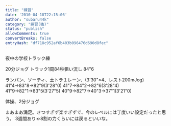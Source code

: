 ```yaml
---
title: "練習"
date: '2010-04-18T22:15:06'
author: "subaru44k"
category: "練習(強)"
status: "publish"
allowComments: true
convertBreaks: false
entryHash: "df718c952af6b403b096476d690d8fec"
---
```

夜中の学校トラック練

20分ジョグ
トラック1周84秒狙い流し
84"6

ランパン、ソーティ、土トラ１レーン、(3'30"×4、レスト200mJog)
41"4→83"8→82"9(3'28"0)
41"7→84"2→82"6(3'28"4)
41"9→82"1→83"5(3'27"5)
40"9→82"7→40"3→37"1(3'21"0)

体操、2分ジョグ


まあまあ満足。きつすぎず楽すぎずで、今のレベルには丁度いい設定だったと思う。
3週間ありゃ8割の力くらいには戻るといいな。
